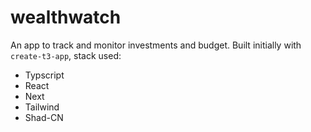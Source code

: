 # wealthwatch

An app to track and monitor investments and budget. Built initially with `create-t3-app`, stack used:

- Typscript
- React
- Next
- Tailwind
- Shad-CN
